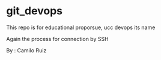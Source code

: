 # git_devops

This repo is for educational proporsue, ucc devops its name

Again the process for connection by SSH

By : Camilo Ruiz

